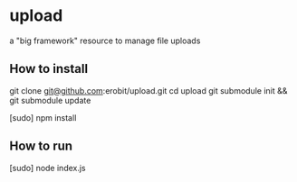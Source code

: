 upload
======

a "big framework" resource to manage file uploads

## How to install

git clone git@github.com:erobit/upload.git
cd upload
git submodule init && git submodule update

[sudo] npm install


## How to run

[sudo] node index.js